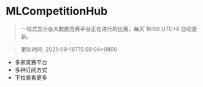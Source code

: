 # MLCompetitionHub

> 一站式显示各大数据竞赛平台正在进行的比赛，每天 16:00 UTC+8 自动更新。
  
> 更新时间: 2021-09-16T15:59:04+0800 

* 多家竞赛平台
* 多种订阅方式
* 下拉查看更多